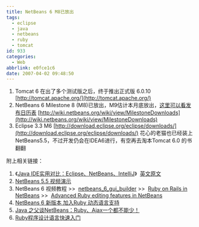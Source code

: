```yaml
---
title: NetBeans 6 M8已放出
tags:
  - eclipse
  - java
  - netbeans
  - ruby
  - tomcat
id: 933
categories:
  - Web
abbrlink: e0fce1c6
date: 2007-04-02 09:48:50
---
```


1.  Tomcat 6 在出了多个测试版之后，终于推出正式版 6.0.10
    [http://tomcat.apache.org/](http://tomcat.apache.org/)
2.  NetBeans 6 Milestone 8 (M8)已放出，M9估计本月底放出，[这里可以看发布日历表](http://wiki.netbeans.org/wiki/view/NB6Milestones)
    [http://wiki.netbeans.org/wiki/view/MilestoneDownloads](http://wiki.netbeans.org/wiki/view/MilestoneDownloads)
3.  Eclipse 3.3 M6
    [http://download.eclipse.org/eclipse/downloads/](http://download.eclipse.org/eclipse/downloads/)
花心的老猫也已经装上NetBeans5.5，不过开发仍会在IDEA6进行，有空再去淘本Tomcat 6.0 的书翻翻

附上相关链接：

1.  《[Java IDE实用对比：Eclipse、NetBeans、IntelliJ](http://news.csdn.net/n/20070321/102204.html)》  [英文原文](http://www.devx.com/Java/Article/34009)
2.  [NetBeans 5.5 视频演示](http://communications1.sun.com/r/c/r?2.1.3J1.2U2.1334OG.C28FGG..H.EOyi.1eJI.CfbEETE0)
3.  NetBeans 6 视频教程
    &gt;&gt;  [netbeans_6_gui_builder](http://www.netbeans.org/download/flash/netbeans_6_gui_builder/netbeans_6_gui_builder.html)
    &gt;&gt;  [Ruby on Rails in NetBeans](http://www.netbeans.org/download/flash/jruby_on_rails/jruby_on_rails.html)
    &gt;&gt;  [Advanced Ruby editing features in NetBeans](http://www.netbeans.org/download/flash/jruby_editing/jruby_editing.html)
4.  [NetBeans 6 新版本 加入Ruby 动态语言支持](http://news.csdn.net/n/20070302/101711.html)
5.  [Java 之父谈NetBeans：Ruby、Ajax一个都不能少！](http://blog.csdn.net/niushen/archive/2006/09/25/1275128.aspx)
6.  [Ruby程序设计语言快速入门](http://dev.yesky.com/461/2369961.shtml)
